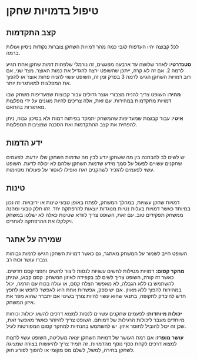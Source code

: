 # טיפול בדמויות שחקן

## קצב התקדמות

לכל קבוצה יהיו העדפות לגבי כמה מהר דמויות השחקן צוברות נקודות ניסיון ועולות ברמה.

**סטנדרטי:** לאחר שלושה עד ארבעה מפגשים, זה נורמלי שלפחות דמות שחקן אחת תגיע לרמה 2. אם זה לא קרה, ייתכן שהשופט ירצה להגדיל את כמות האוצר. מצד שני, אם רוב דמויות השחקן הגיעו לרמה 3 בפרק זמן זה, השופט עשוי להניח פחות אוצר או להפוך את המפלצות למאתגרות יותר.

**מהיר:** השופט צריך להניח מצבורי אוצר גדולים עבור קבוצות שמעדיפות משחק שבו דמויות מתקדמות במהירות. עם זאת, אלה צריכים להיות מוגנים על ידי מפלצות מאתגרות בהתאם.

**איטי:** עבור קבוצות שמעדיפות שהמשחק יתמקד בפיתוח דמות ולא בסיכון גבוה, ניתן להפחית את קצב ההתקדמות ואת הסכנה שמציבות המפלצות.

## ידע הדמות

יש לשים לב להבחנה בין מה ששחקן יודע לבין מה שדמות השחקן שלו יודעת. לפעמים שחקנים עשויים לפעול על סמך מידע שדמות השחקן שלהם לא יכולה לדעת. השופט עשוי לפעמים להזכיר לשחקנים זאת ואפילו לאסור על פעולות מסוימות.

## טינות

דמויות שחקן עשויות, במהלך המשחק, לפתח באופן טבעי טינות או יריבויות. זה נכון במיוחד כאשר דמויות בעלות נטיות מנוגדות יוצאות להרפתקה יחד. זהו חלק טבעי ומהנה ממשחק תפקידים טוב. עם זאת, השופט צריך לוודא שטינות כאלה לא ישלטו במשחק ויקלקלו את ההרפתקה לאחרים.

## שמירה על אתגר

השופט חייב לשמור על המשחק מאתגר, גם כאשר דמויות השחקן הגיעו לרמות גבוהות וצברו עושר וכוח רב.

**מחקר קסום:** דמויות מטילות לחשים עשויות לנסות ליצור לחשים וחפצי קסם חדשים. כאשר זה קורה, השופט צריך לשים לב בקפידה לאיזון המשחק. קסם קבוע, שניתן להשתמש בו ללא הגבלה, לא מאפשר הצלת קסם, או עולה בכוח עם הרמה, יכול במהירות להפוך ללא מאוזן. אם יש ספק, אפשרות אחת היא לאפשר לחפש או לחפץ חדש להיבדק לתקופה, בתנאי שהוא עשוי להיות צורך בשינוי אם יתברר שהוא מפר את איזון המשחק.

**יכולות מיוחדות:** לפעמים שחקנים עשויים לנסות למצוא דרכים להשיג יכולות וכוחות מיוחדים מעבר ליכולות הרגילות של דמותם. השופט צריך להיזהר כאשר מאפשר זאת, שכן זה יכול להוביל לחוסר איזון. יש להשתמש בהנחיות למחקר קסום המפורטות לעיל.

**עושר מופרז:** אם רמת העושר של דמויות השחקן יצאה משליטה, השופט עשוי לרצות למצוא דרכים לקחת כסף נוסף מהדמויות. זה תמיד צריך להיעשות בצורה שמציגה לשחקן בחירה, למשל, לשלם מס מקומי או להפוך לפורע חוק.